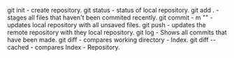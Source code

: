 git init - create repository.
git status - status of local repository.
git add . - stages all files that haven't been commited recently.
git commit - m "" - updates local repository with all unsaved files.
git push - updates the remote repository with they local repository.
git log - Shows all commits that have been made.
git diff - compares working directory - Index.
git diff --cached - compares Index - Repository.
